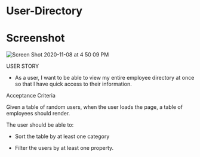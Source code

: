 # User-Directory

# Screenshot
![Screen Shot 2020-11-08 at 4 50 09 PM](https://user-images.githubusercontent.com/64692833/98487815-81446200-21e2-11eb-909a-027a33b92842.png)

USER STORY

* As a user, I want to be able to view my entire employee directory at once so that I have quick access to their information.

Acceptance Criteria

Given a table of random users, when the user loads the page, a table of employees should render.

The user should be able to:

* Sort the table by at least one category

* Filter the users by at least one property.

